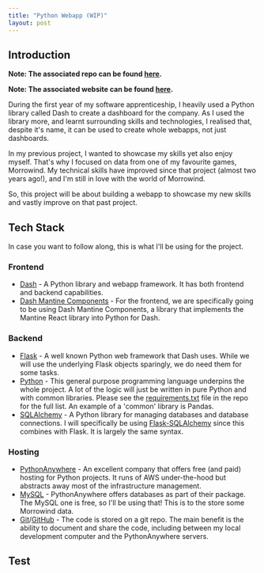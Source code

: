 ```yaml
---
title: "Python Webapp (WIP)"
layout: post
---
```


## Introduction

**Note: The associated repo can be found [here](https://github.com/Cameron-n/Morrowind-Alchemy).**

**Note: The associated website can be found [here](https://cameronn.eu.pythonanywhere.com/).**

During the first year of my software apprenticeship, I heavily used a Python library called Dash to create a dashboard for the company. As I used the library more, and learnt surrounding skills and technologies, I realised that, despite it's name, it can be used to create whole webapps, not just dashboards.

In my previous project, I wanted to showcase my skills yet also enjoy myself. That's why I focused on data from one of my favourite games, Morrowind. My technical skills have improved since that project (almost two years ago!), and I'm still in love with the world of Morrowind.

So, this project will be about building a webapp to showcase my new skills and vastly improve on that past project.

## Tech Stack

In case you want to follow along, this is what I'll be using for the project.

### Frontend

- [Dash](https://dash.plotly.com/) - A Python library and webapp framework. It has both frontend and backend capabilities.
- [Dash Mantine Components](https://www.dash-mantine-components.com/) - For the frontend, we are specifically going to be using Dash Mantine Components, a library that implements the Mantine React library into Python for Dash.

### Backend

- [Flask](https://flask.palletsprojects.com/en/stable/) - A well known Python web framework that Dash uses. While we will use the underlying Flask objects sparingly, we do need them for some tasks.
- [Python](https://www.python.org/) - This general purpose programming language underpins the whole project. A lot of the logic will just be written in pure Python and with common libraries. Please see the [requirements.txt](https://github.com/Cameron-n/Morrowind-Alchemy/blob/main/requirements.txt) file in the repo for the full list. An example of a 'common' library is Pandas.
- [SQLAlchemy](https://www.sqlalchemy.org/) - A Python library for managing databases and database connections. I will specifically be using [Flask-SQLAlchemy](https://flask-sqlalchemy.readthedocs.io/en/stable/quickstart/) since this combines with Flask. It is largely the same syntax.

### Hosting

- [PythonAnywhere](https://www.pythonanywhere.com/) - An excellent company that offers free (and paid) hosting for Python projects. It runs of AWS under-the-hood but abstracts away most of the infrastructure management.
- [MySQL](https://www.mysql.com/) - PythonAnywhere offers databases as part of their package. The MySQL one is free, so I'll be using that! This is to the store some Morrowind data.
- [Git](https://git-scm.com/)/[GitHub](https://github.com/) - The code is stored on a git repo. The main benefit is the ability to document and share the code, including between my local development computer and the PythonAnywhere servers.

## Test
